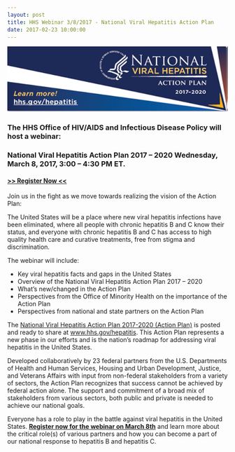```yaml
---
layout: post
title: HHS Webinar 3/8/2017 - National Viral Hepatitis Action Plan
date: 2017-02-23 10:00:00
---
```


![](/assets/images/hhs-webinar-3-8-2017-national-viral-hepatitis-action-plan.png)

### The HHS Office of HIV/AIDS and Infectious Disease Policy will host a webinar:

### National Viral Hepatitis Action Plan 2017 – 2020 Wednesday, March 8, 2017, 3:00 – 4:30 PM ET.

#### [>> Register Now <<](https://attendee.gotowebinar.com/notAvailable.tmpl)

Join us in the fight as we move towards realizing the vision of the Action Plan:

The United States will be a place where new viral hepatitis infections have been eliminated, where all people with chronic hepatitis B and C know their status, and
everyone with chronic hepatitis B and C has access to high quality health care and curative treatments, free from stigma and discrimination.

The webinar will include:

- Key viral hepatitis facts and gaps in the United States
- Overview of the National Viral Hepatitis Action Plan 2017 – 2020
- What’s new/changed in the Action Plan
- Perspectives from the Office of Minority Health on the importance of the Action Plan
- Perspectives from national and state partners on the Action Plan

The [National Viral Hepatitis Action Plan 2017-2020 (Action Plan)](https://jumpshare.com/v/UH6CQeyivFKTtOWXuhwk) is posted and ready to share at www.hhs.gov/hepatitis. This Action Plan represents a new phase in our efforts and is the nation’s roadmap for addressing viral hepatitis in the United States.

Developed collaboratively by 23 federal partners from the U.S. Departments of Health and Human Services, Housing and Urban Development, Justice, and Veterans Affairs with input from non-federal stakeholders from a variety of sectors, the Action Plan recognizes that success cannot be achieved by federal action alone. The support and commitment of a broad mix of stakeholders from various sectors, both public and private is needed to achieve our national goals.

Everyone has a role to play in the battle against viral hepatitis in the United States. [**Register now for the webinar on March 8th**](https://attendee.gotowebinar.com/register/3581174623082246658) and learn more about the critical role(s) of various partners and how you can become a part of our national response to hepatitis B and hepatitis C.